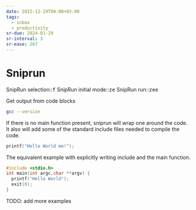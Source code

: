 ```yaml
---
date: 2022-12-29T00:00+03:00
tags:
  - inbox
  - productivity
sr-due: 2024-01-29
sr-interval: 3
sr-ease: 267
---
```


# Sniprun

SnipRun selection::<kbd>f</kbd>
SnipRun initial mode::<kbd><leader>ze</kbd>
SnipRun run::<kbd><leader>zee</kbd>

Get output from code blocks

```bash
gcc --version
```

If there is no main function present, sniprun will wrap one around the code. It
also will add some of the standard include files needed to compile the code.

```c
printf("Hello World me!");
```

The equivalent example with explicitly writing include and the main function.

```c
#include <stdio.h>
int main(int argc,char **argv) {
  printf("Hello World");
  exit(0);
}
```
TODO: add more examples
